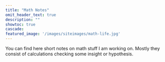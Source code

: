 ```yaml
---
title: "Math Notes"
omit_header_text: true
description: ""
showtoc: true
cascade:
featured_image: '/images/siteimages/math-life.jpg'
---
```


You can find here short notes on math stuff I am working on. Mostly
they consist of calculations checking some insight or hypothesis.




